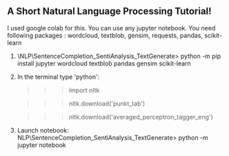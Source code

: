 ## A Short Natural Language Processing Tutorial!

I used google colab for this. You can use any jupyter notebook. You need following packages : wordcloud, textblob, gensim, requests, pandas, scikit-learn

1) \NLP\SentenceCompletion_SentiAnalysis_TextGenerate> python -m pip install jupyter wordcloud textblob pandas gensim scikit-learn

2) In the terminal type 'python':
   
   >>>import nltk
   
   >>> nltk.download('punkt_tab')

   >>> nltk.download('averaged_perceptron_tagger_eng')

3) Launch notebook: NLP\SentenceCompletion_SentiAnalysis_TextGenerate> python -m jupyter notebook

